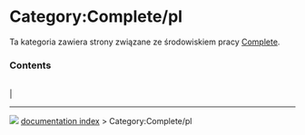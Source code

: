 # Category:Complete/pl
Ta kategoria zawiera strony związane ze środowiskiem pracy [Complete](Complete_Workbench/pl.md).

### Contents

|     |     |     |
| --- | --- | --- |
|



---
![](images/Right_arrow.png) [documentation index](../README.md) > Category:Complete/pl
